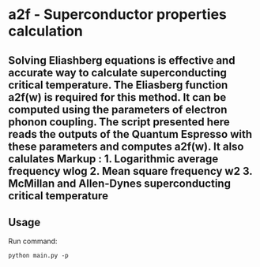 # a2f - Superconductor properties calculation
Solving Eliashberg equations is effective and accurate way to calculate superconducting critical temperature. The Eliasberg function a2f(w) is required for this method. It can be computed using the parameters of electron phonon coupling. The script presented here reads the outputs of the Quantum Espresso with these parameters and computes a2f(w). It also calulates 
 Markup : 1. Logarithmic average frequency wlog
          2. Mean square frequency w2
          3. McMillan and Allen-Dynes superconducting critical temperature
---
## Usage
Run command:
```
python main.py -p 
```
